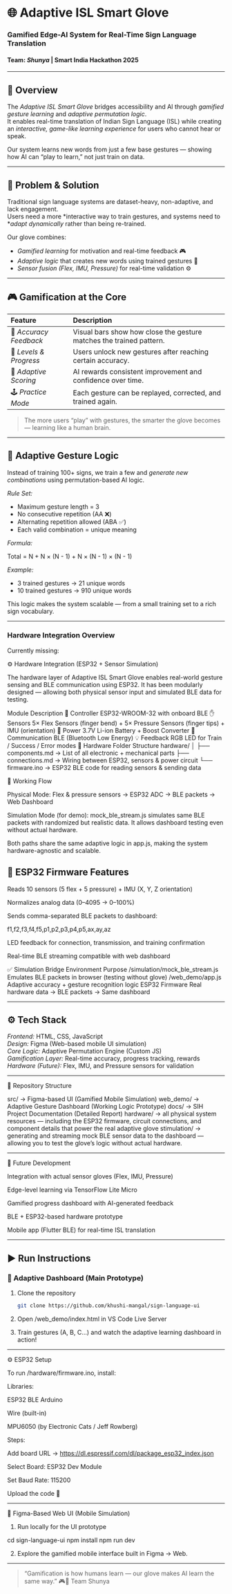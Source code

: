 # 🌐 Adaptive ISL Smart Glove  
### Gamified Edge-AI System for Real-Time Sign Language Translation  
#### Team: *Shunya* | Smart India Hackathon 2025  

---

## 🧠 Overview  
The *Adaptive ISL Smart Glove* bridges accessibility and AI through *gamified gesture learning* and *adaptive permutation logic*.  
It enables real-time translation of Indian Sign Language (ISL) while creating an *interactive, game-like learning experience* for users who cannot hear or speak.  

Our system learns new words from just a few base gestures — showing how AI can “play to learn,” not just train on data.

---

## 🎯 Problem & Solution  
Traditional sign language systems are dataset-heavy, non-adaptive, and lack engagement.  
Users need a more *interactive way to train gestures, and systems need to **adapt dynamically* rather than being re-trained.

Our glove combines:
- *Gamified learning* for motivation and real-time feedback 🎮  
- *Adaptive logic* that creates new words using trained gestures 🧩  
- *Sensor fusion (Flex, IMU, Pressure)* for real-time validation ⚙  

---

## 🎮 Gamification at the Core  
| Feature | Description |
|:--|:--|
| 🎯 *Accuracy Feedback* | Visual bars show how close the gesture matches the trained pattern. |
| 🧩 *Levels & Progress* | Users unlock new gestures after reaching certain accuracy. |
| 🌟 *Adaptive Scoring* | AI rewards consistent improvement and confidence over time. |
| 🕹 *Practice Mode* | Each gesture can be replayed, corrected, and trained again. |

> The more users “play” with gestures, the smarter the glove becomes — learning like a human brain.

---

## 🧮 Adaptive Gesture Logic  
Instead of training 100+ signs, we train a few and *generate new combinations* using permutation-based AI logic.

*Rule Set:*  
- Maximum gesture length = 3  
- No consecutive repetition (AA ❌)  
- Alternating repetition allowed (ABA ✅)  
- Each valid combination = unique meaning  

*Formula:*

Total = N + N × (N - 1) + N × (N - 1) × (N - 1)

*Example:*  
- 3 trained gestures → 21 unique words  
- 10 trained gestures → 910 unique words  

This logic makes the system scalable — from a small training set to a rich sign vocabulary.

---

### Hardware Integration Overview

Currently missing:

⚙️ Hardware Integration (ESP32 + Sensor Simulation)

The hardware layer of Adaptive ISL Smart Glove enables real-world gesture sensing and BLE communication using ESP32.
It has been modularly designed — allowing both physical sensor input and simulated BLE data for testing.

Module	Description
🧠 Controller	ESP32-WROOM-32 with onboard BLE
✋ Sensors	5× Flex Sensors (finger bend) + 5× Pressure Sensors (finger tips) + IMU (orientation)
🔋 Power	3.7V Li-ion Battery + Boost Converter
🔗 Communication	BLE (Bluetooth Low Energy)
💡 Feedback	RGB LED for Train / Success / Error modes
📂 Hardware Folder Structure
hardware/
│
├── components.md     → List of all electronic + mechanical parts
├── connections.md    → Wiring between ESP32, sensors & power circuit
└── firmware.ino      → ESP32 BLE code for reading sensors & sending data

🔌 Working Flow

Physical Mode:
Flex & pressure sensors → ESP32 ADC → BLE packets → Web Dashboard

Simulation Mode (for demo):
mock_ble_stream.js simulates same BLE packets with randomized but realistic data.
It allows dashboard testing even without actual hardware.

Both paths share the same adaptive logic in app.js, making the system hardware-agnostic and scalable.

## 🔧 ESP32 Firmware Features

Reads 10 sensors (5 flex + 5 pressure) + IMU (X, Y, Z orientation)

Normalizes analog data (0–4095 → 0–100%)

Sends comma-separated BLE packets to dashboard:

f1,f2,f3,f4,f5,p1,p2,p3,p4,p5,ax,ay,az


LED feedback for connection, transmission, and training confirmation

Real-time BLE streaming compatible with web dashboard

✅ Simulation Bridge
Environment	Purpose
/simulation/mock_ble_stream.js	Emulates BLE packets in browser (testing without glove)
/web_demo/app.js	Adaptive accuracy + gesture recognition logic
ESP32 Firmware	Real hardware data → BLE packets → Same dashboard


---

## ⚙ Tech Stack  
*Frontend:* HTML, CSS, JavaScript  
*Design:* Figma (Web-based mobile UI simulation)  
*Core Logic:* Adaptive Permutation Engine (Custom JS)  
*Gamification Layer:* Real-time accuracy, progress tracking, rewards  
*Hardware (Future):* Flex, IMU, and Pressure sensors for validation

---

📁 Repository Structure

src/        → Figma-based UI (Gamified Mobile Simulation)
web_demo/   → Adaptive Gesture Dashboard (Working Logic Prototype)
docs/       → SIH Project Documentation (Detailed Report)
hardware/   → all physical system resources — including the ESP32 firmware, circuit connections, and component details that power the real adaptive glove
stimulation/  → generating and streaming mock BLE sensor data to the dashboard — allowing you to test the glove’s logic without actual hardware.


---

🧩 Future Development

Integration with actual sensor gloves (Flex, IMU, Pressure)

Edge-level learning via TensorFlow Lite Micro

Gamified progress dashboard with AI-generated feedback

BLE + ESP32-based hardware prototype

Mobile app (Flutter BLE) for real-time ISL translation



---


## ▶ Run Instructions  

### 🧩 Adaptive Dashboard (Main Prototype)  
1. Clone the repository  
   ```bash
   git clone https://github.com/khushi-mangal/sign-language-ui

2. Open /web_demo/index.html in VS Code Live Server


3. Train gestures (A, B, C…) and watch the adaptive learning dashboard in action!

---
⚙️ ESP32 Setup

To run /hardware/firmware.ino, install:

Libraries:

ESP32 BLE Arduino

Wire (built-in)

MPU6050 (by Electronic Cats / Jeff Rowberg)

Steps:

Add board URL → https://dl.espressif.com/dl/package_esp32_index.json

Select Board: ESP32 Dev Module

Set Baud Rate: 115200

Upload the code 🚀

---


🎨 Figma-Based Web UI (Mobile Simulation)

1. Run locally for the UI prototype

cd sign-language-ui
npm install
npm run dev


2. Explore the gamified mobile interface built in Figma → Web.

---

> “Gamification is how humans learn — our glove makes AI learn the same way.” 🎮🧠
Team Shunya




  